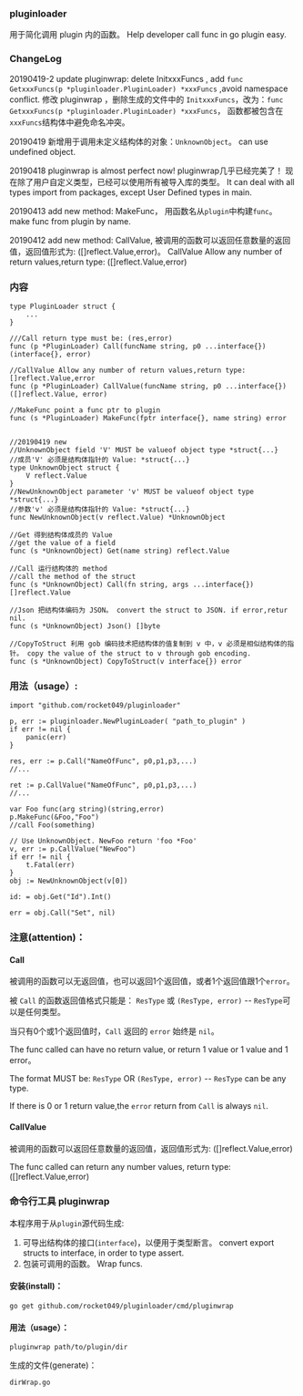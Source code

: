 ### pluginloader
用于简化调用 plugin 内的函数。 Help developer call func in go plugin easy.

### ChangeLog

20190419-2 update pluginwrap: delete InitxxxFuncs , add `func GetxxxFuncs(p *pluginloader.PluginLoader) *xxxFuncs` ,avoid namespace conflict.
修改 pluginwrap ，删除生成的文件中的 `InitxxxFuncs`，改为：`func GetxxxFuncs(p *pluginloader.PluginLoader) *xxxFuncs`，
函数都被包含在 `xxxFuncs`结构体中避免命名冲突。

20190419 新增用于调用未定义结构体的对象：`UnknownObject`。 can use undefined object.

20190418 pluginwrap is almost perfect now! pluginwrap几乎已经完美了！
现在除了用户自定义类型，已经可以使用所有被导入库的类型。
It can deal with all types import from packages, except User Defined types in main.

20190413 add new method: MakeFunc，
用函数名从`plugin`中构建`func`。
make func from plugin by name.

20190412 add new method: CallValue, 
被调用的函数可以返回任意数量的返回值，返回值形式为: ([]reflect.Value,error)。
CallValue Allow any number of return values,return type: ([]reflect.Value,error)


### 内容

```
type PluginLoader struct {
	...
}

///Call return type must be: (res,error)
func (p *PluginLoader) Call(funcName string, p0 ...interface{}) (interface{}, error)

//CallValue Allow any number of return values,return type: []reflect.Value,error
func (p *PluginLoader) CallValue(funcName string, p0 ...interface{}) ([]reflect.Value, error)

//MakeFunc point a func ptr to plugin
func (s *PluginLoader) MakeFunc(fptr interface{}, name string) error 


//20190419 new
//UnknownObject field 'V' MUST be valueof object type *struct{...}
//成员'V' 必须是结构体指针的 Value: *struct{...}
type UnknownObject struct {
	V reflect.Value
}
//NewUnknownObject parameter 'v' MUST be valueof object type *struct{...}
//参数'v' 必须是结构体指针的 Value: *struct{...}
func NewUnknownObject(v reflect.Value) *UnknownObject 

//Get 得到结构体成员的 Value
//get the value of a field
func (s *UnknownObject) Get(name string) reflect.Value

//Call 运行结构体的 method
//call the method of the struct
func (s *UnknownObject) Call(fn string, args ...interface{}) []reflect.Value

//Json 把结构体编码为 JSON。 convert the struct to JSON. if error,retur nil.
func (s *UnknownObject) Json() []byte

//CopyToStruct 利用 gob 编码技术把结构体的值复制到 v 中，v 必须是相似结构体的指针。 copy the value of the struct to v through gob encoding.
func (s *UnknownObject) CopyToStruct(v interface{}) error
```

### 用法（usage）:

```
import "github.com/rocket049/pluginloader"

p, err := pluginloader.NewPluginLoader( "path_to_plugin" )
if err != nil {
	panic(err)
}

res, err := p.Call("NameOfFunc", p0,p1,p3,...)
//...

ret := p.CallValue("NameOfFunc", p0,p1,p3,...)
//...

var Foo func(arg string)(string,error)
p.MakeFunc(&Foo,"Foo")
//call Foo(something)

// Use UnknownObject. NewFoo return 'foo *Foo'
v, err := p.CallValue("NewFoo")
if err != nil {
	t.Fatal(err)
}
obj := NewUnknownObject(v[0])

id: = obj.Get("Id").Int()

err = obj.Call("Set", nil)

```

### 注意(attention)：

#### Call
被调用的函数可以无返回值，也可以返回1个返回值，或者1个返回值跟1个`error`。

被 `Call` 的函数返回值格式只能是： `ResType` 或 `(ResType, error)` -- `ResType`可以是任何类型。

当只有0个或1个返回值时，`Call` 返回的 `error` 始终是 `nil`。

The func called can have no return value, or return 1 value or 1 value and 1 error。

The format MUST be: `ResType` OR `(ResType, error)` -- `ResType` can be any type.

If there is 0 or 1 return value,the `error` return from `Call` is always `nil`.

#### CallValue
被调用的函数可以返回任意数量的返回值，返回值形式为: ([]reflect.Value,error)

The func called can return any number values, return type: ([]reflect.Value,error)

### 命令行工具 pluginwrap
本程序用于从`plugin`源代码生成:

1. 可导出结构体的接口(`interface`)，以便用于类型断言。 convert export structs to interface, in order to type assert.
2. 包装可调用的函数。 Wrap funcs.

#### 安装(install)：

`go get github.com/rocket049/pluginloader/cmd/pluginwrap`

#### 用法（usage）：

`pluginwrap path/to/plugin/dir`

生成的文件(generate)：

`dirWrap.go`
